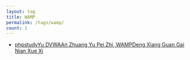 ```yaml
---
layout: tag
title: WAMP
permalink: /tags/wamp/
count: 1
---
```


- [phpstudyYu DVWAAn Zhuang Yu Pei Zhi ,WAMPDeng Xiang Guan Gai Nian Xue Xi ](http://yoursite.com/2018/05/17/phpstudy%E4%B8%8EDVWA%E5%AE%89%E8%A3%85%E4%B8%8E%E9%85%8D%E7%BD%AE/)
